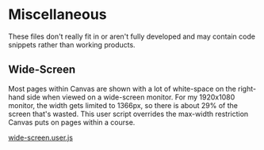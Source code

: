 # Miscellaneous
These files don't really fit in or aren't fully developed and may contain code snippets rather than working products.

## Wide-Screen
Most pages within Canvas are shown with a lot of white-space on the right-hand side when viewed on a wide-screen monitor. 
For my 1920x1080 monitor, the width gets limited to 1366px, so there is about 29% of the screen that's wasted.
This user script overrides the max-width restriction Canvas puts on pages within a course.

[wide-screen.user.js](https://github.com/jamesjonesmath/canvancement/raw/master/miscellaneous/wide-screen.user.js)
